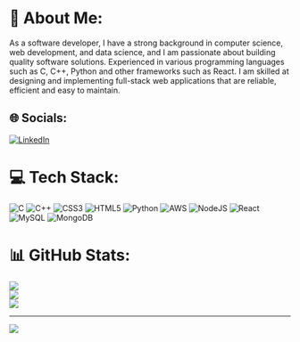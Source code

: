 # 💫 About Me:
As a software developer, I have a strong background in computer science, web development, and data science, and I am passionate about building quality software solutions. Experienced in various programming languages ​​such as C, C++, Python and other frameworks such as React. I am skilled at designing and implementing full-stack web applications that are reliable, efficient and easy to maintain.<br>


## 🌐 Socials:
[![LinkedIn](https://img.shields.io/badge/LinkedIn-%230077B5.svg?logo=linkedin&logoColor=white)](https://linkedin.com/in/sehan001) 

# 💻 Tech Stack:
![C](https://img.shields.io/badge/c-%2300599C.svg?style=for-the-badge&logo=c&logoColor=white) ![C++](https://img.shields.io/badge/c++-%2300599C.svg?style=for-the-badge&logo=c%2B%2B&logoColor=white) ![CSS3](https://img.shields.io/badge/css3-%231572B6.svg?style=for-the-badge&logo=css3&logoColor=white) ![HTML5](https://img.shields.io/badge/html5-%23E34F26.svg?style=for-the-badge&logo=html5&logoColor=white) ![Python](https://img.shields.io/badge/python-3670A0?style=for-the-badge&logo=python&logoColor=ffdd54) ![AWS](https://img.shields.io/badge/AWS-%23FF9900.svg?style=for-the-badge&logo=amazon-aws&logoColor=white) ![NodeJS](https://img.shields.io/badge/node.js-6DA55F?style=for-the-badge&logo=node.js&logoColor=white) ![React](https://img.shields.io/badge/react-%2320232a.svg?style=for-the-badge&logo=react&logoColor=%2361DAFB) ![MySQL](https://img.shields.io/badge/mysql-%2300f.svg?style=for-the-badge&logo=mysql&logoColor=white) ![MongoDB](https://img.shields.io/badge/MongoDB-%234ea94b.svg?style=for-the-badge&logo=mongodb&logoColor=white)
# 📊 GitHub Stats:
![](https://github-readme-stats.vercel.app/api?username=sehan001&theme=dark&hide_border=false&include_all_commits=true&count_private=false)<br/>
![](https://github-readme-streak-stats.herokuapp.com/?user=sehan001&theme=dark&hide_border=false)<br/>
![](https://github-readme-stats.vercel.app/api/top-langs/?username=sehan001&theme=dark&hide_border=false&include_all_commits=true&count_private=false&layout=compact)

---
[![](https://visitcount.itsvg.in/api?id=sehan001&icon=0&color=0)](https://visitcount.itsvg.in)

<!-- Proudly created with GPRM ( https://gprm.itsvg.in ) -->
